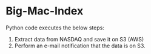 # Big-Mac-Index
Python code executes the below steps:
1. Extract data from NASDAQ and save it on S3 (AWS)
2. Perform an e-mail notification that the data is on S3.
